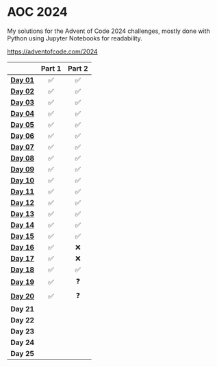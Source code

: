 # AOC 2024

My solutions for the Advent of Code 2024 challenges, mostly done with Python using Jupyter Notebooks for readability.

https://adventofcode.com/2024

|            | **Part 1** | **Part 2** |
|------------|:----------:|:----------:|
| **[Day 01](./day01/day01.ipynb)** |    ✅        |    ✅        |
| **[Day 02](./day02/day02.ipynb)** |     ✅       |     ✅       |
| **[Day 03](./day03/day03.ipynb)** |     ✅       |      ✅      |
| **[Day 04](./day04/day04.ipynb)** |     ✅       |     ✅       |
| **[Day 05](./day05/day05.ipynb)** |     ✅       |     ✅       |
| **[Day 06](./day06/day06.ipynb)** |     ✅       |     ✅       |
| **[Day 07](./day07/day07.ipynb)** |     ✅       |     ✅       |
| **[Day 08](./day08/day08.ipynb)** |     ✅       |     ✅       |
| **[Day 09](./day09/day09.ipynb)** |     ✅       |     ✅       |
| **[Day 10](./day10/day10.ipynb)** |     ✅       |     ✅       |
| **[Day 11](./day11/day11.ipynb)** |     ✅       |     ✅       |
| **[Day 12](./day12/day12.ipynb)** |     ✅       |     ✅       |
| **[Day 13](./day13/day13.ipynb)** |     ✅       |     ✅       |
| **[Day 14](./day14/day14.ipynb)** |     ✅       |     ✅       |
| **[Day 15](./day15/day15.ipynb)** |     ✅       |     ✅       |
| **[Day 16](./day16/day16.ipynb)** |     ✅       |     ❌       |
| **[Day 17](./day17/day17.ipynb)** |     ✅       |     ❌       |
| **[Day 18](./day18/day18.ipynb)** |     ✅       |     ✅       |
| **[Day 19](./day19/day19.ipynb)** |     ✅       |     ❓       |
| **[Day 20](./day20/day20.ipynb)** |     ✅       |     ❓       |
| **Day 21** |            |            |
| **Day 22** |            |            |
| **Day 23** |            |            |
| **Day 24** |            |            |
| **Day 25** |            |            |
